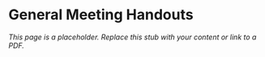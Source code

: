 #    General Meeting Handouts

_This page is a placeholder. Replace this stub with your content or link to a PDF._
